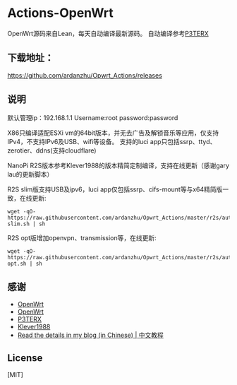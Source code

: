# Actions-OpenWrt
OpenWrt源码来自Lean，每天自动编译最新源码。
自动编译参考[P3TERX](https://github.com/P3TERX/Actions-OpenWrt)

## 下载地址：
https://github.com/ardanzhu/Opwrt_Actions/releases

## 说明
默认管理ip：192.168.1.1 Username:root password:password

X86只编译适配ESXi vm的64bit版本，并无去广告及解锁音乐等应用，仅支持IPv4，不支持IPv6及USB、wifi等设备。
支持的luci app只包括ssrp、ttyd、zerotier、ddns(支持cloudflare)

NanoPi R2S版本参考Klever1988的版本精简定制编译，支持在线更新（感谢gary lau的更新脚本）

R2S slim版支持USB及ipv6，luci app仅包括ssrp、cifs-mount等与x64精简版一致，在线更新:
```
wget -qO- https://raw.githubusercontent.com/ardanzhu/Opwrt_Actions/master/r2s/autoupdate-slim.sh | sh
```
R2S opt版增加openvpn、transmission等，在线更新:
```
wget -qO- https://raw.githubusercontent.com/ardanzhu/Opwrt_Actions/master/r2s/autoupdate-opt.sh | sh
```

## 感谢
- [OpenWrt](https://github.com/openwrt/openwrt)
- [OpenWrt](https://github.com/openwrt/openwrt)
- [P3TERX](https://github.com/P3TERX/Actions-OpenWrt)
- [Klever1988](https://github.com/klever1988/nanopi-openwrt)
- [Read the details in my blog (in Chinese) | 中文教程](https://p3terx.com/archives/build-openwrt-with-github-actions.html)

## License

[MIT]
